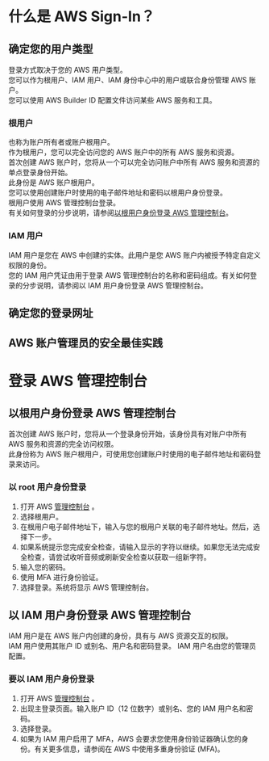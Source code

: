 # 什么是 AWS Sign-In？
## 确定您的用户类型
登录方式取决于您的 AWS 用户类型。  
您可以作为根用户、IAM 用户、IAM 身份中心中的用户或联合身份管理 AWS 账户。  
您可以使用 AWS Builder ID 配置文件访问某些 AWS 服务和工具。  

### 根用户
也称为账户所有者或账户根用户。  
作为根用户，您可以完全访问您的 AWS 账户中的所有 AWS 服务和资源。  
首次创建 AWS 账户时，您将从一个可以完全访问账户中所有 AWS 服务和资源的单点登录身份开始。  
此身份是 AWS 账户根用户。  
您可以使用创建账户时使用的电子邮件地址和密码以根用户身份登录。  
根用户使用 AWS 管理控制台登录。  
有关如何登录的分步说明，请参阅[以根用户身份登录 AWS 管理控制台](#以-root-用户身份登录)。

### IAM 用户
IAM 用户是您在 AWS 中创建的实体。此用户是您 AWS 账户内被授予特定自定义权限的身份。  
您的 IAM 用户凭证由用于登录 AWS 管理控制台的名称和密码组成。有关如何登录的分步说明，请参阅以 IAM 用户身份登录 AWS 管理控制台。

## 确定您的登录网址
## AWS 账户管理员的安全最佳实践

# 登录 AWS 管理控制台
## 以根用户身份登录 AWS 管理控制台
首次创建 AWS 账户时，您将从一个登录身份开始，该身份具有对账户中所有 AWS 服务和资源的完全访问权限。  
此身份称为 AWS 账户根用户，可使用您创建账户时使用的电子邮件地址和密码登录来访问。

### 以 root 用户身份登录
1. 打开 AWS [管理控制台](https://console.aws.amazon.com/) 。
2. 选择根用户。
3. 在根用户电子邮件地址下，输入与您的根用户关联的电子邮件地址。然后，选择下一步。
4. 如果系统提示您完成安全检查，请输入显示的字符以继续。如果您无法完成安全检查，请尝试收听音频或刷新安全检查以获取一组新字符。
5. 输入您的密码。
6. 使用 MFA 进行身份验证。
7. 选择登录。系统将显示 AWS 管理控制台。

## 以 IAM 用户身份登录 AWS 管理控制台
IAM 用户是在 AWS 账户内创建的身份，具有与 AWS 资源交互的权限。  
IAM 用户使用其账户 ID 或别名、用户名和密码登录。 IAM 用户名由您的管理员配置。  

### 要以 IAM 用户身份登录
1. 打开 AWS [管理控制台](https://console.aws.amazon.com/) 。
2. 出现主登录页面。输入账户 ID（12 位数字）或别名、您的 IAM 用户名和密码。
3. 选择登录。
4. 如果为 IAM 用户启用了 MFA，AWS 会要求您使用身份验证器确认您的身份。有关更多信息，请参阅在 AWS 中使用多重身份验证 (MFA)。
